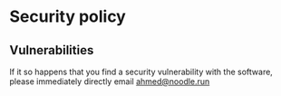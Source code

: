 # Security policy

## Vulnerabilities

If it so happens that you find a security vulnerability with the software, please immediately directly email <ahmed@noodle.run>
